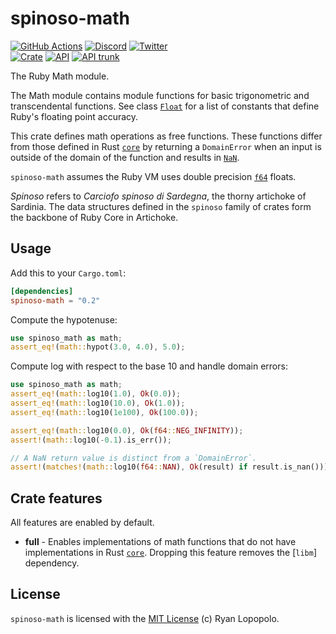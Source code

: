 # spinoso-math

[![GitHub Actions](https://github.com/artichoke/artichoke/workflows/CI/badge.svg)](https://github.com/artichoke/artichoke/actions)
[![Discord](https://img.shields.io/discord/607683947496734760)](https://discord.gg/QCe2tp2)
[![Twitter](https://img.shields.io/twitter/follow/artichokeruby?label=Follow&style=social)](https://twitter.com/artichokeruby)
<br>
[![Crate](https://img.shields.io/crates/v/spinoso-math.svg)](https://crates.io/crates/spinoso-math)
[![API](https://docs.rs/spinoso-math/badge.svg)](https://docs.rs/spinoso-math)
[![API trunk](https://img.shields.io/badge/docs-trunk-blue.svg)](https://artichoke.github.io/artichoke/spinoso_math/)

The Ruby Math module.

The Math module contains module functions for basic trigonometric and
transcendental functions. See class [`Float`] for a list of constants that
define Ruby's floating point accuracy.

This crate defines math operations as free functions. These functions differ
from those defined in Rust [`core`] by returning a `DomainError` when an input
is outside of the domain of the function and results in [`NaN`].

`spinoso-math` assumes the Ruby VM uses double precision [`f64`] floats.

_Spinoso_ refers to _Carciofo spinoso di Sardegna_, the thorny artichoke of
Sardinia. The data structures defined in the `spinoso` family of crates form the
backbone of Ruby Core in Artichoke.

## Usage

Add this to your `Cargo.toml`:

```toml
[dependencies]
spinoso-math = "0.2"
```

Compute the hypotenuse:

```rust
use spinoso_math as math;
assert_eq!(math::hypot(3.0, 4.0), 5.0);
```

Compute log with respect to the base 10 and handle domain errors:

```rust
use spinoso_math as math;
assert_eq!(math::log10(1.0), Ok(0.0));
assert_eq!(math::log10(10.0), Ok(1.0));
assert_eq!(math::log10(1e100), Ok(100.0));

assert_eq!(math::log10(0.0), Ok(f64::NEG_INFINITY));
assert!(math::log10(-0.1).is_err());

// A NaN return value is distinct from a `DomainError`.
assert!(matches!(math::log10(f64::NAN), Ok(result) if result.is_nan()));
```

## Crate features

All features are enabled by default.

- **full** - Enables implementations of math functions that do not have
  implementations in Rust [`core`]. Dropping this feature removes the [`libm`]
  dependency.

## License

`spinoso-math` is licensed with the [MIT License](LICENSE) (c) Ryan Lopopolo.

[`float`]: https://ruby-doc.org/core-2.6.3/Float.html
[`core`]: https://doc.rust-lang.org/core/
[`nan`]: https://doc.rust-lang.org/std/primitive.f64.html#associatedconstant.NAN
[`f64`]: https://doc.rust-lang.org/std/primitive.f64.html

